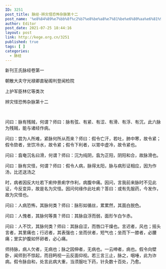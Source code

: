 ```yaml
---
ID: 3251
post_title: 脉经·辨灾怪恐怖杂脉第十二
post_name: '%e8%84%89%e7%bb%8f%c2%b7%e8%be%a8%e7%81%be%e6%80%aa%e6%81%90%e6%80%96%e6%9d%82%e8%84%89%e7%ac%ac%e5%8d%81%e4%ba%8c'
author: Editor
post_date: 2021-07-25 18:44:16
layout: post
link: http://kege.org.cn/3251
published: true
tags: [ ]
categories:
  - 脉经
---
```

新刊王氏脉经卷第一

朝散大夫守光禄卿直秘阁判登闻检院

上护军臣林亿等类次

辨灾怪恐怖杂脉第十二

&nbsp;
<p class="content">问曰：脉有残贼，何谓？师曰：脉有弦、有紧、有涩、有滑、有浮、有沉，此六脉为残贼，能与诸经作病。</p>
<p class="content">问曰：尝为人所难，紧脉何所从而来？师曰：假令亡汗，若吐，肺中寒，故令紧；假令欬者，坐饮冷水，故令紧；假令下利者，以胃中虚冷，故令紧也。</p>
<p class="content">问曰：翕奄沉名曰滑，何谓？师曰：沉为纯阴，翕为正阳，阴阳和合，故脉滑也。</p>
<p class="content">问曰：脉有灾怪，何谓？师曰：假令人病，脉得太阳，脉与病形证相应，因为作汤，比还送汤之</p>
<p class="content">时，病者因反大吐若下痢<span class="emphasis_small">仲景痢字作利，</span>病腹中痛。因问，言我前来脉时不见此证，今反变异，故是名为灾怪。因问何缘作此吐痢？答曰：或有先服药，今发作，故为灾怪也。</p>
<p class="content">问曰：人病恐怖，其脉何类？师曰：脉形如循丝，累累然，其面白脱色。</p>
<p class="content">问曰：人愧者，其脉何等类？师曰：其脉自浮而弱，面形乍白乍赤。</p>
<p class="content">问曰：人不饮，其脉何类？师曰：其脉自涩，而唇口干燥也。言迟者，风也；摇头言者，其里痛也；行迟者，其表强也；坐而伏者，短气也；坐而下一膝者，必腰痛；里实护腹如怀卵者，必心痛。</p>
<p class="content">师持脉，病人欠者，无病也；脉之因伸者，无病也。<span class="emphasis_small">一云呻者，病也。</span>假令向壁卧，闻师到不惊起，而目眄视<span class="emphasis_small">一云反面仰视。</span>若三言三止，脉之，咽唾，此为诈病。假令脉自和，处言此病大重，当须服吐下药，针灸数十百处，乃愈。</p>